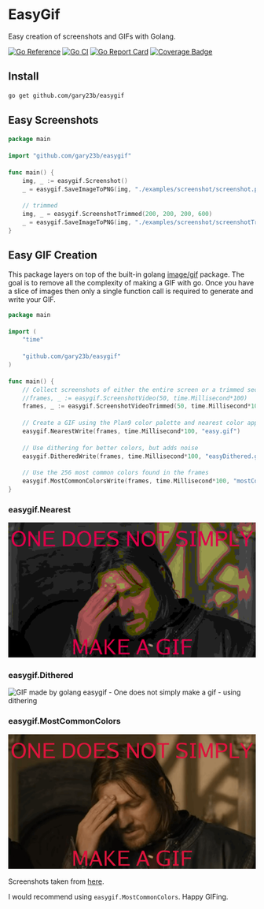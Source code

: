 # EasyGif

Easy creation of screenshots and GIFs with Golang.

[![Go Reference](https://pkg.go.dev/badge/github.com/gary23b/easygif.svg)](https://pkg.go.dev/github.com/gary23b/easygif)
[![Go CI](https://github.com/gary23b/easygif/actions/workflows/go.yml/badge.svg)](https://github.com/gary23b/easygif/actions/workflows/go.yml)
[![Go Report Card](https://goreportcard.com/badge/github.com/gary23b/easygif)](https://goreportcard.com/report/github.com/gary23b/easygif)
[![Coverage Badge](https://img.shields.io/endpoint?url=https://gist.githubusercontent.com/gary23b/0a0333c69ea9afb4202222262fec1111/raw/gary23b_easygif_main.json)](https://github.com/gary23b/easygif/actions)

## Install

```bash
go get github.com/gary23b/easygif
```

## Easy Screenshots

```go
package main

import "github.com/gary23b/easygif"

func main() {
	img, _ := easygif.Screenshot()
	_ = easygif.SaveImageToPNG(img, "./examples/screenshot/screenshot.png")

	// trimmed
	img, _ = easygif.ScreenshotTrimmed(200, 200, 200, 600)
	_ = easygif.SaveImageToPNG(img, "./examples/screenshot/screenshotTrimmed.png")
}

```

## Easy GIF Creation

This package layers on top of the built-in golang [image/gif](https://pkg.go.dev/image/gif) package. The goal is to remove all the complexity of making a GIF with go. Once you have a slice of images then only a single function call is required to generate and write your GIF.

```go
package main

import (
	"time"

	"github.com/gary23b/easygif"
)

func main() {
	// Collect screenshots of either the entire screen or a trimmed section of it.
	//frames, _ := easygif.ScreenshotVideo(50, time.Millisecond*100)
	frames, _ := easygif.ScreenshotVideoTrimmed(50, time.Millisecond*100, 200, 10, 50, 400)

	// Create a GIF using the Plan9 color palette and nearest color approximation.
	easygif.NearestWrite(frames, time.Millisecond*100, "easy.gif")

	// Use dithering for better colors, but adds noise
	easygif.DitheredWrite(frames, time.Millisecond*100, "easyDithered.gif")

	// Use the 256 most common colors found in the frames
	easygif.MostCommonColorsWrite(frames, time.Millisecond*100, "mostCommonColors.gif")
}

```

### easygif.Nearest

![GIF made by golang easygif - One does not simply make a gif - using nearest Plan9 color](https://github.com/gary23b/easygif/blob/main/examples/gif/OneDoesNotSimplyMakeAGIF_Nearest.gif)

### easygif.Dithered

![GIF made by golang easygif - One does not simply make a gif - using dithering](https://github.com/gary23b/easygif/blob/main/examples/gif/OneDoesNotSimplyMakeAGIF_Dithered.gif)

### easygif.MostCommonColors

![GIF made by golang easygif - One does not simply make a gif - using the 256 most common colors](https://github.com/gary23b/easygif/blob/main/examples/gif/OneDoesNotSimplyMakeAGIF_MostCommon.gif)

Screenshots taken from [here](https://www.youtube.com/watch?v=klidgum0_v8).

I would recommend using `easygif.MostCommonColors`. Happy GIFing.
